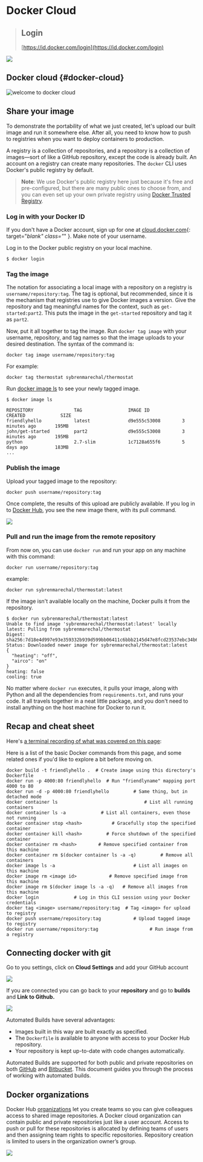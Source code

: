 # Docker Cloud

> ## Login
>
> [https://id.docker.com/login](https://id.docker.com/login)

![](https://blobscdn.gitbook.com/v0/b/gitbook-28427.appspot.com/o/assets%2F-LCUhmBI5V3OpgXnhnQp%2F-LCi8ZRSNQvAx99Dtv4b%2F-LCiA-gfHTCnOnJ27x_s%2FScreen%20Shot%202018-05-14%20at%2023.21.44.png?alt=media&token=96ed5402-0d37-4881-9297-f8cb303ec94e)

## Docker cloud {#docker-cloud}

![welcome to docker cloud](https://blobscdn.gitbook.com/v0/b/gitbook-28427.appspot.com/o/assets%2F-LCUhmBI5V3OpgXnhnQp%2F-LCi8ZRSNQvAx99Dtv4b%2F-LCi9_EC64vLzpFqdtnH%2FScreen%20Shot%202018-05-17%20at%2014.53.50.png?alt=media&token=44b6cd3e-eac5-4a00-847b-fd1af9ffbf6a)

## Share your image

To demonstrate the portability of what we just created, let's upload our built image and run it somewhere else. After all, you need to know how to push to registries when you want to deploy containers to production.

A registry is a collection of repositories, and a repository is a collection of images—sort of like a GitHub repository, except the code is already built. An account on a registry can create many repositories. The `docker` CLI uses Docker's public registry by default.

> **Note**: We use Docker's public registry here just because it's free and pre-configured, but there are many public ones to choose from, and you can even set up your own private registry using [Docker Trusted Registry](https://github.com/sybren-marechal/docker-starter/tree/86015b8f63a88424652425fd3d8071ca18d612a9/datacenter/dtr/2.2/guides/README.md).

### Log in with your Docker ID

If you don't have a Docker account, sign up for one at [cloud.docker.com](https://cloud.docker.com/){: target="_blank" class="_" }. Make note of your username.

Log in to the Docker public registry on your local machine.

```text
$ docker login
```

### Tag the image

The notation for associating a local image with a repository on a registry is `username/repository:tag`. The tag is optional, but recommended, since it is the mechanism that registries use to give Docker images a version. Give the repository and tag meaningful names for the context, such as `get-started:part2`. This puts the image in the `get-started` repository and tag it as `part2`.

Now, put it all together to tag the image. Run `docker tag image` with your username, repository, and tag names so that the image uploads to your desired destination. The syntax of the command is:

```text
docker tag image username/repository:tag
```

For example:

```text
docker tag thermostat sybrenmarechal/thermostat
```

Run [docker image ls](https://github.com/sybren-marechal/docker-starter/tree/86015b8f63a88424652425fd3d8071ca18d612a9/engine/reference/commandline/image_ls/README.md) to see your newly tagged image.

```text
$ docker image ls

REPOSITORY               TAG                 IMAGE ID            CREATED             SIZE
friendlyhello            latest              d9e555c53008        3 minutes ago       195MB
john/get-started         part2               d9e555c53008        3 minutes ago       195MB
python                   2.7-slim            1c7128a655f6        5 days ago          183MB
...
```

### Publish the image

Upload your tagged image to the repository:

```text
docker push username/repository:tag
```

Once complete, the results of this upload are publicly available. If you log in to [Docker Hub](https://hub.docker.com/), you see the new image there, with its pull command.

![](.gitbook/assets/screen-shot-2018-05-17-at-17.33.21.png)

### Pull and run the image from the remote repository

From now on, you can use `docker run` and run your app on any machine with this command:

```text
docker run username/repository:tag
```

example:

```text
docker run sybrenmarechal/thermostat:latest
```

If the image isn't available locally on the machine, Docker pulls it from the repository.

```text
$ docker run sybrenmarechal/thermostat:latest
Unable to find image 'sybrenmarechal/thermostat:latest' locally
latest: Pulling from sybrenmarechal/thermostat
Digest: sha256:7d18e4d997e93e359332b939d599bb06411c6bbb2145d47e8fcd23537ebc34b6
Status: Downloaded newer image for sybrenmarechal/thermostat:latest
{
  "heating": "off",
  "airco": "on"
}
heating: false
cooling: true
```

No matter where `docker run` executes, it pulls your image, along with Python and all the dependencies from `requirements.txt`, and runs your code. It all travels together in a neat little package, and you don't need to install anything on the host machine for Docker to run it.

## Recap and cheat sheet

Here's [a terminal recording of what was covered on this page](https://asciinema.org/a/blkah0l4ds33tbe06y4vkme6g):

Here is a list of the basic Docker commands from this page, and some related ones if you'd like to explore a bit before moving on.

```text
docker build -t friendlyhello .  # Create image using this directory's Dockerfile
docker run -p 4000:80 friendlyhello  # Run "friendlyname" mapping port 4000 to 80
docker run -d -p 4000:80 friendlyhello         # Same thing, but in detached mode
docker container ls                                # List all running containers
docker container ls -a             # List all containers, even those not running
docker container stop <hash>           # Gracefully stop the specified container
docker container kill <hash>         # Force shutdown of the specified container
docker container rm <hash>        # Remove specified container from this machine
docker container rm $(docker container ls -a -q)         # Remove all containers
docker image ls -a                             # List all images on this machine
docker image rm <image id>            # Remove specified image from this machine
docker image rm $(docker image ls -a -q)   # Remove all images from this machine
docker login             # Log in this CLI session using your Docker credentials
docker tag <image> username/repository:tag  # Tag <image> for upload to registry
docker push username/repository:tag            # Upload tagged image to registry
docker run username/repository:tag                   # Run image from a registry
```

## Connecting docker with git

Go to you settings, click on **Cloud Settings** and add your GitHub account

![](.gitbook/assets/screen-shot-2018-05-17-at-17.49.48.png)

If you are connected you can go back to your **repository** and go to **builds** and **Link to Github.**

![](.gitbook/assets/screen-shot-2018-05-18-at-11.47.17.png)

Automated Builds have several advantages:

* Images built in this way are built exactly as specified.
* The `Dockerfile` is available to anyone with access to your Docker Hub repository.
* Your repository is kept up-to-date with code changes automatically.

Automated Builds are supported for both public and private repositories on both [GitHub](http://github.com/) and [Bitbucket](https://bitbucket.org/). This document guides you through the process of working with automated builds.

## Docker organizations

Docker Hub [organizations](https://hub.docker.com/organizations/) let you create teams so you can give colleagues access to shared image repositories. A Docker cloud organization can contain public and private repositories just like a user account. Access to push or pull for these repositories is allocated by defining teams of users and then assigning team rights to specific repositories. Repository creation is limited to users in the organization owner’s group.

![](.gitbook/assets/screen-shot-2018-05-18-at-12.00.20.png)





